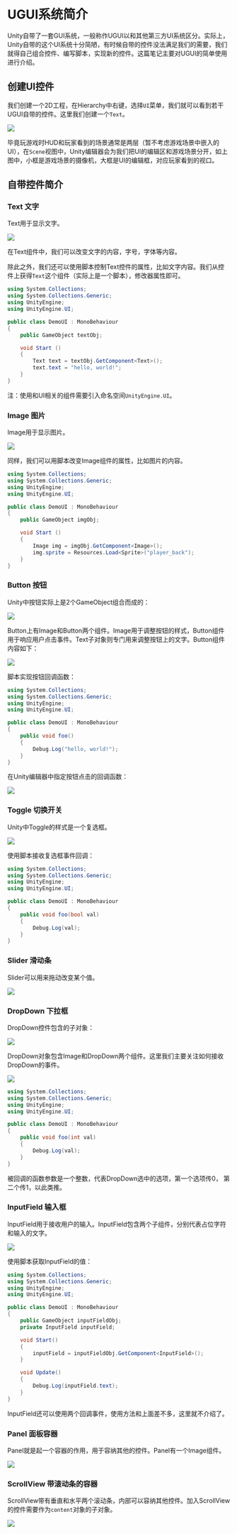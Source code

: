 # UGUI系统简介

Unity自带了一套GUI系统，一般称作UGUI以和其他第三方UI系统区分。实际上，Unity自带的这个UI系统十分简陋，有时候自带的控件没法满足我们的需要，我们就得自己组合控件、编写脚本，实现新的控件。这篇笔记主要对UGUI的简单使用进行介绍。

## 创建UI控件

我们创建一个2D工程，在Hierarchy中右键，选择`UI`菜单，我们就可以看到若干UGUI自带的控件。这里我们创建一个`Text`。

![](res/1.png)

毕竟玩游戏时HUD和玩家看到的场景通常是两层（暂不考虑游戏场景中嵌入的UI），在`Scene`视图中，Unity编辑器会为我们把UI的编辑区和游戏场景分开，如上图中，小框是游戏场景的摄像机，大框是UI的编辑框，对应玩家看到的视口。

## 自带控件简介

### Text 文字

Text用于显示文字。

![](res/2.png)

在Text组件中，我们可以改变文字的内容，字号，字体等内容。

除此之外，我们还可以使用脚本控制Text控件的属性，比如文字内容。我们从控件上获得`Text`这个组件（实际上是一个脚本），修改器属性即可。

```csharp
using System.Collections;
using System.Collections.Generic;
using UnityEngine;
using UnityEngine.UI;

public class DemoUI : MonoBehaviour
{
    public GameObject textObj;

	void Start ()
	{
	    Text text = textObj.GetComponent<Text>();
	    text.text = "hello, world!";
	}
}
```

注：使用和UI相关的组件需要引入命名空间`UnityEngine.UI`。

### Image 图片

Image用于显示图片。

![](res/3.png)

同样，我们可以用脚本改变Image组件的属性，比如图片的内容。

```csharp
using System.Collections;
using System.Collections.Generic;
using UnityEngine;
using UnityEngine.UI;

public class DemoUI : MonoBehaviour
{
    public GameObject imgObj;

	void Start ()
	{
	    Image img = imgObj.GetComponent<Image>();
	    img.sprite = Resources.Load<Sprite>("player_back");
	}
}
```

### Button 按钮

Unity中按钮实际上是2个GameObject组合而成的：

![](res/4.png)

Button上有Image和Button两个组件。Image用于调整按钮的样式，Button组件用于响应用户点击事件。Text子对象则专门用来调整按钮上的文字。Button组件内容如下：

![](res/5.png)

脚本实现按钮回调函数：

```csharp
using System.Collections;
using System.Collections.Generic;
using UnityEngine;
using UnityEngine.UI;

public class DemoUI : MonoBehaviour
{
    public void foo()
    {
        Debug.Log("hello, world!");
    }
}
```

在Unity编辑器中指定按钮点击的回调函数：

![](res/6.png)

### Toggle 切换开关

Unity中Toggle的样式是一个复选框。

![](res/7.png)

使用脚本接收复选框事件回调：

```csharp
using System.Collections;
using System.Collections.Generic;
using UnityEngine;
using UnityEngine.UI;

public class DemoUI : MonoBehaviour
{
    public void foo(bool val)
    {
        Debug.Log(val);
    }
}
```

### Slider 滑动条

Slider可以用来拖动改变某个值。

![](res/8.png)

### DropDown 下拉框

DropDown控件包含的子对象：

![](res/9.png)

DropDown对象包含Image和DropDown两个组件。这里我们主要关注如何接收DropDown的事件。

![](res/10.png)

```csharp
using System.Collections;
using System.Collections.Generic;
using UnityEngine;
using UnityEngine.UI;

public class DemoUI : MonoBehaviour
{
    public void foo(int val)
    {
        Debug.Log(val);
    }
}
```

被回调的函数参数是一个整数，代表DropDown选中的选项，第一个选项传0， 第二个传1，以此类推。

### InputField 输入框

InputField用于接收用户的输入。InputField包含两个子组件，分别代表占位字符和输入的文字。

![](res/11.png)

使用脚本获取InputField的值：

```csharp
using System.Collections;
using System.Collections.Generic;
using UnityEngine;
using UnityEngine.UI;

public class DemoUI : MonoBehaviour
{
    public GameObject inputFieldObj;
    private InputField inputField;

    void Start()
    {
        inputField = inputFieldObj.GetComponent<InputField>();
    }

    void Update()
    {
        Debug.Log(inputField.text);
    }
}
```

InputField还可以使用两个回调事件，使用方法和上面差不多，这里就不介绍了。

### Panel 面板容器

Panel就是起一个容器的作用，用于容纳其他的控件。Panel有一个Image组件。

![](res/12.png)

### ScrollView 带滚动条的容器

ScrollView带有垂直和水平两个滚动条，内部可以容纳其他控件。加入ScrollView的控件需要作为`content`对象的子对象。

![](res/13.png)
